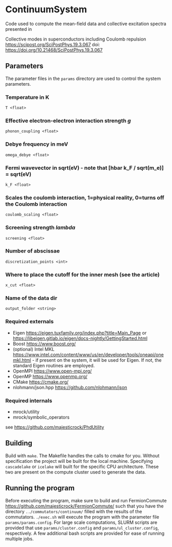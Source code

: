# ContinuumSystem

Code used to compute the mean-field data and collective excitation spectra presented in 

Collective modes in superconductors including Coulomb repulsion
https://scipost.org/SciPostPhys.19.3.067
doi: https://doi.org/10.21468/SciPostPhys.19.3.067



## Parameters

The parameter files in the `params` directory are used to control the system parameters.

### Temperature in K
`T <float>`
### Effective electron-electron interaction strength *g*
`phonon_coupling <float>`
### Debye frequency in meV
`omega_debye <float>`
### Fermi wavevector in sqrt(eV) - note that [hbar k_F / sqrt(m_e)] = sqrt(eV)
`k_F <float>`
### Scales the coulomb interaction, 1=physical reality, 0=turns off the Coulomb interaction
`coulomb_scaling <float>`
### Screening strength *lambda*
`screening <float>`
### Number of abscissae
`discretization_points <int>`
### Where to place the cutoff for the inner mesh (see the article)
`x_cut <float>`
### Name of the data dir
`output_folder <string>`


### Required externals
- Eigen https://eigen.tuxfamily.org/index.php?title=Main_Page or https://libeigen.gitlab.io/eigen/docs-nightly/GettingStarted.html
- Boost https://www.boost.org/
- (optional) Intel MKL https://www.intel.com/content/www/us/en/developer/tools/oneapi/onemkl.html - if present on the system, it will be used for Eigen. If not, the standard Eigen routines are employed.
- OpenMPI https://www.open-mpi.org/
- OpenMP https://www.openmp.org/
- CMake https://cmake.org/
- nlohmann/json.hpp https://github.com/nlohmann/json

### Required internals

- mrock/utility
- mrock/symbolic_operators

see https://github.com/majesticrock/PhdUtility


## Building

Build with `make`.
The Makefile handles the calls to cmake for you.
Without specification the project will be built for the local machine.
Specifying `cascadelake` or `icelake` will built for the specific CPU architecture.
These two are present on the compute cluster used to generate the data.


## Running the program

Before executing the program, make sure to build and run FermionCommute
https://github.com/majesticrock/FermionCommute/
such that you have the directory `../commutators/continuum/` filled with the results of the commutators.
`./exec.sh` will execute the program with the parameter file `params/params.config`.
For large scale computations, SLURM scripts are provided that use `params/cluster.config` and `params/ul_cluster.config`, respectively.
A few additional bash scripts are provided for ease of running multiple jobs.
